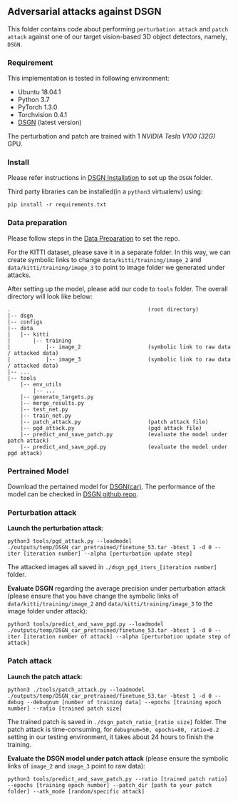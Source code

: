 ## Adversarial attacks against DSGN

This folder contains code about performing `perturbation attack` and `patch attack` against one of our target vision-based 3D object detectors, namely, `DSGN`.

### Requirement

This implementation is tested in following environment:
- Ubuntu 18.04.1
- Python 3.7
- PyTorch 1.3.0
- Torchvision 0.4.1
- [DSGN](https://github.com/Jia-Research-Lab/DSGN) (latest version)

The perturbation and patch are trained with 1 *NVIDIA Tesla V100 (32G)* GPU. 

### Install

Please refer instructions in [DSGN Installation](https://github.com/Jia-Research-Lab/DSGN#installation) to set up the `DSGN` folder.

Third party libraries can be installed(in a `python3` virtualenv) using:

```
pip install -r requirements.txt
```

### Data preparation

Please follow steps in the [Data Preparation](https://github.com/Jia-Research-Lab/DSGN#data-preparation) to set the repo. 

For the KITTI dataset, please save it in a separate folder. In this way, we can create symbolic links to change `data/kitti/training/image_2` and `data/kitti/training/image_3` to point to image folder we generated under attacks.

After setting up the model, please add our code to `tools` folder. The overall directory will look like below:

```
.                                           (root directory)
|-- dsgn                 
|-- configs                          
|-- data
|   |-- kitti
|       |-- training
|           |-- image_2                     (symbolic link to raw data / attacked data)
|           |-- image_3                     (symbolic link to raw data / attacked data)
|-- ...
|-- tools
    |-- env_utils
        |-- ...
    |-- generate_targets.py
    |-- merge_results.py
    |-- test_net.py
    |-- train_net.py
    |-- patch_attack.py                     (patch attack file)
    |-- pgd_attack.py                       (pgd attack file)
    |-- predict_and_save_patch.py           (evaluate the model under patch attack)
    |-- predict_and_save_pgd.py             (evaluate the model under pgd attack)
```

### Pertrained Model

Download the pertained model for [DSGN(car)](https://drive.google.com/open?id=1pbvyRGOknlovmIK96MwEyvV0_z76Bfks). The performance of the model can be checked in [DSGN github repo](https://github.com/Jia-Research-Lab/DSGN#performance-and-model-zoo).

### Perturbation attack

**Launch the perturbation attack**:
```
python3 tools/pgd_attack.py --loadmodel ./outputs/temp/DSGN_car_pretrained/finetune_53.tar -btest 1 -d 0 --iter [iteration number] --alpha [perturbation update step]
```
The attacked images all saved in `./dsgn_pgd_iters_[iteration number]` folder.

**Evaluate DSGN** regarding the average precision under perturbation attack (please ensure that you have change the symbolic links of `data/kitti/training/image_2` and `data/kitti/training/image_3` to the image folder under attack):

```
python3 tools/predict_and_save_pgd.py --loadmodel ./outputs/temp/DSGN_car_pretrained/finetune_53.tar -btest 1 -d 0 --iter [iteration number of attack] --alpha [perturbation update step of attack]
```

### Patch attack

**Launch the patch attack**:
```
python3 ./tools/patch_attack.py --loadmodel ./outputs/temp/DSGN_car_pretrained/finetune_53.tar -btest 1 -d 0 --debug --debugnum [number of training data] --epochs [training epoch number] --ratio [trained patch size]
```
The trained patch is saved in `./dsgn_patch_ratio_[ratio size]` folder. The patch attack is time-consuming, for `debugnum=50, epochs=80, ratio=0.2` setting in our testing environment, it takes about 24 hours to finish the training.

**Evaluate the DSGN model under patch attack** (please ensure the symbolic links of `image_2` and `image_3` point to raw data): 

```
python3 tools/predict_and_save_patch.py --ratio [trained patch ratio] --epochs [training epoch number] --patch_dir [path to your patch folder] --atk_mode [random/specific attack]
```

